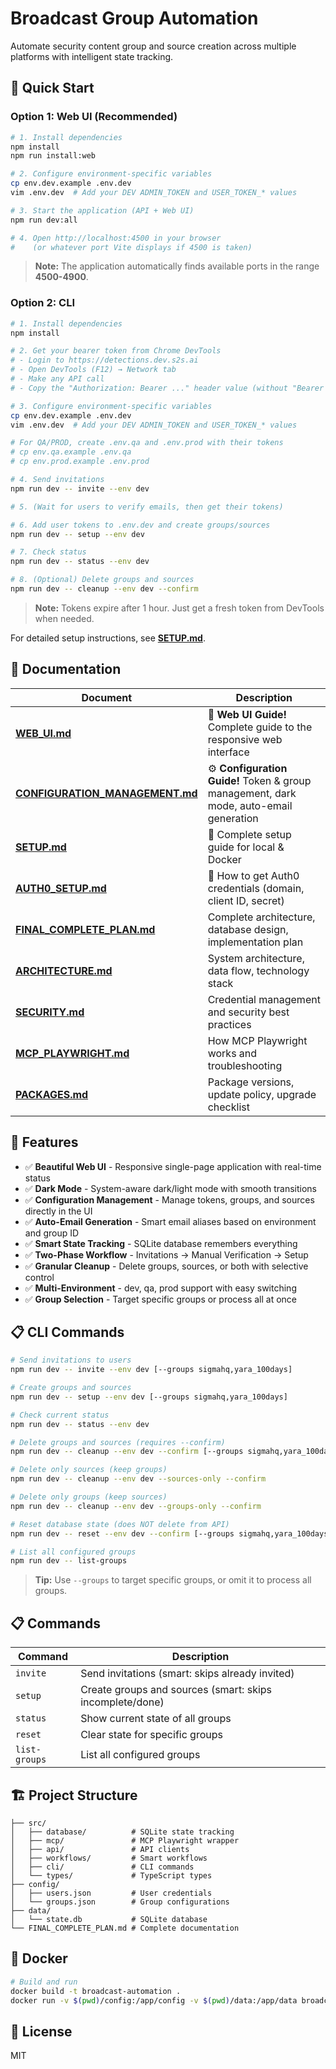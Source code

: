 # Broadcast Group Automation

Automate security content group and source creation across multiple platforms with intelligent state tracking.

## 🚀 Quick Start

### Option 1: Web UI (Recommended)

```bash
# 1. Install dependencies
npm install
npm run install:web

# 2. Configure environment-specific variables
cp env.dev.example .env.dev
vim .env.dev  # Add your DEV ADMIN_TOKEN and USER_TOKEN_* values

# 3. Start the application (API + Web UI)
npm run dev:all

# 4. Open http://localhost:4500 in your browser
#    (or whatever port Vite displays if 4500 is taken)
```

> **Note:** The application automatically finds available ports in the range **4500-4900**.

### Option 2: CLI

```bash
# 1. Install dependencies
npm install

# 2. Get your bearer token from Chrome DevTools
# - Login to https://detections.dev.s2s.ai
# - Open DevTools (F12) → Network tab
# - Make any API call
# - Copy the "Authorization: Bearer ..." header value (without "Bearer ")

# 3. Configure environment-specific variables
cp env.dev.example .env.dev
vim .env.dev  # Add your DEV ADMIN_TOKEN and USER_TOKEN_* values

# For QA/PROD, create .env.qa and .env.prod with their tokens
# cp env.qa.example .env.qa
# cp env.prod.example .env.prod

# 4. Send invitations
npm run dev -- invite --env dev

# 5. (Wait for users to verify emails, then get their tokens)

# 6. Add user tokens to .env.dev and create groups/sources
npm run dev -- setup --env dev

# 7. Check status
npm run dev -- status --env dev

# 8. (Optional) Delete groups and sources
npm run dev -- cleanup --env dev --confirm
```

> **Note:** Tokens expire after 1 hour. Just get a fresh token from DevTools when needed.

For detailed setup instructions, see **[SETUP.md](./SETUP.md)**.

## 📖 Documentation

| Document | Description |
|----------|-------------|
| **[WEB_UI.md](./WEB_UI.md)** | 🎨 **Web UI Guide!** Complete guide to the responsive web interface |
| **[CONFIGURATION_MANAGEMENT.md](./CONFIGURATION_MANAGEMENT.md)** | ⚙️ **Configuration Guide!** Token & group management, dark mode, auto-email generation |
| **[SETUP.md](./SETUP.md)** | 🚀 Complete setup guide for local & Docker |
| **[AUTH0_SETUP.md](./AUTH0_SETUP.md)** | 🔐 How to get Auth0 credentials (domain, client ID, secret) |
| **[FINAL_COMPLETE_PLAN.md](./FINAL_COMPLETE_PLAN.md)** | Complete architecture, database design, implementation plan |
| **[ARCHITECTURE.md](./ARCHITECTURE.md)** | System architecture, data flow, technology stack |
| **[SECURITY.md](./SECURITY.md)** | Credential management and security best practices |
| **[MCP_PLAYWRIGHT.md](./MCP_PLAYWRIGHT.md)** | How MCP Playwright works and troubleshooting |
| **[PACKAGES.md](./PACKAGES.md)** | Package versions, update policy, upgrade checklist |

## 🎯 Features

- ✅ **Beautiful Web UI** - Responsive single-page application with real-time status
- ✅ **Dark Mode** - System-aware dark/light mode with smooth transitions
- ✅ **Configuration Management** - Manage tokens, groups, and sources directly in the UI
- ✅ **Auto-Email Generation** - Smart email aliases based on environment and group ID
- ✅ **Smart State Tracking** - SQLite database remembers everything
- ✅ **Two-Phase Workflow** - Invitations → Manual Verification → Setup
- ✅ **Granular Cleanup** - Delete groups, sources, or both with selective control
- ✅ **Multi-Environment** - dev, qa, prod support with easy switching
- ✅ **Group Selection** - Target specific groups or process all at once

## 📋 CLI Commands

```bash
# Send invitations to users
npm run dev -- invite --env dev [--groups sigmahq,yara_100days]

# Create groups and sources
npm run dev -- setup --env dev [--groups sigmahq,yara_100days]

# Check current status
npm run dev -- status --env dev

# Delete groups and sources (requires --confirm)
npm run dev -- cleanup --env dev --confirm [--groups sigmahq,yara_100days]

# Delete only sources (keep groups)
npm run dev -- cleanup --env dev --sources-only --confirm

# Delete only groups (keep sources)
npm run dev -- cleanup --env dev --groups-only --confirm

# Reset database state (does NOT delete from API)
npm run dev -- reset --env dev --confirm [--groups sigmahq,yara_100days]

# List all configured groups
npm run dev -- list-groups
```

> **Tip:** Use `--groups` to target specific groups, or omit it to process all groups.

## 📋 Commands

| Command | Description |
|---------|-------------|
| `invite` | Send invitations (smart: skips already invited) |
| `setup` | Create groups and sources (smart: skips incomplete/done) |
| `status` | Show current state of all groups |
| `reset` | Clear state for specific groups |
| `list-groups` | List all configured groups |

## 🏗️ Project Structure

```
├── src/
│   ├── database/          # SQLite state tracking
│   ├── mcp/               # MCP Playwright wrapper
│   ├── api/               # API clients
│   ├── workflows/         # Smart workflows
│   ├── cli/               # CLI commands
│   └── types/             # TypeScript types
├── config/
│   ├── users.json         # User credentials
│   └── groups.json        # Group configurations
├── data/
│   └── state.db           # SQLite database
└── FINAL_COMPLETE_PLAN.md # Complete documentation
```

## 🐳 Docker

```bash
# Build and run
docker build -t broadcast-automation .
docker run -v $(pwd)/config:/app/config -v $(pwd)/data:/app/data broadcast-automation invite --env dev
```

## 📝 License

MIT
